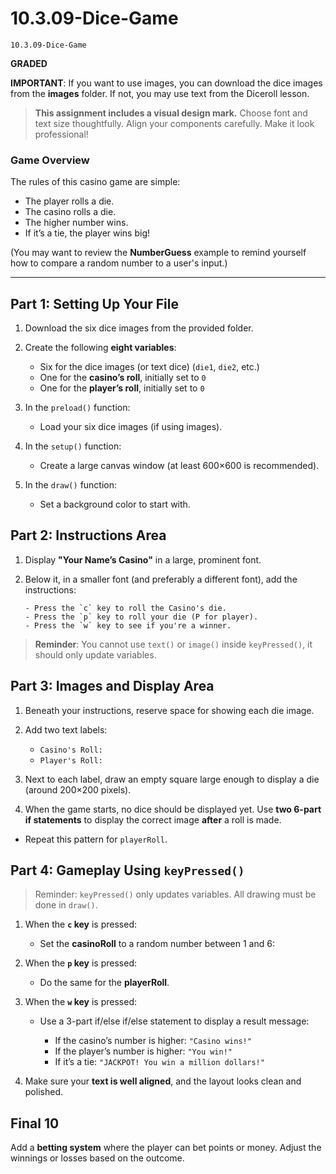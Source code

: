 # 10.3.09-Dice-Game
```
10.3.09-Dice-Game
```
**GRADED**

**IMPORTANT**: If you want to use images, you can download the dice images from the **images** folder. If not, you may use text from the Diceroll lesson.

> **This assignment includes a visual design mark.**
> Choose font and text size thoughtfully. Align your components carefully. Make it look professional!



### **Game Overview**

The rules of this casino game are simple:

* The player rolls a die.
* The casino rolls a die.
* The higher number wins.
* If it’s a tie, the player wins big!

(You may want to review the **NumberGuess** example to remind yourself how to compare a random number to a user's input.)

---

## **Part 1: Setting Up Your File**

1. Download the six dice images from the provided folder.

2. Create the following **eight variables**:

   * Six for the dice images (or text dice) (`die1`, `die2`, etc.)
   * One for the **casino’s roll**, initially set to `0`
   * One for the **player’s roll**, initially set to `0`

3. In the `preload()` function:

   * Load your six dice images (if using images).

4. In the `setup()` function:

   * Create a large canvas window (at least 600×600 is recommended).

5. In the `draw()` function:

   * Set a background color to start with.

## **Part 2: Instructions Area**

1. Display **"Your Name’s Casino"** in a large, prominent font.
2. Below it, in a smaller font (and preferably a different font), add the instructions:

   ```
   - Press the `c` key to roll the Casino's die.
   - Press the `p` key to roll your die (P for player).
   - Press the `w` key to see if you're a winner.
   ```

> **Reminder**: You cannot use `text()` or `image()` inside `keyPressed()`, it should only update variables.

## **Part 3: Images and Display Area**

1. Beneath your instructions, reserve space for showing each die image.

2. Add two text labels:

   * `Casino's Roll:`
   * `Player's Roll:`

3. Next to each label, draw an empty square large enough to display a die (around 200×200 pixels).

4. When the game starts, no dice should be displayed yet. Use **two 6-part if statements** to display the correct image **after** a roll is made.
* Repeat this pattern for `playerRoll`.


## **Part 4: Gameplay Using `keyPressed()`**

> Reminder: `keyPressed()` only updates variables. All drawing must be done in `draw()`.

1. When the **`c` key** is pressed:

   * Set the **casinoRoll** to a random number between 1 and 6:

2. When the **`p` key** is pressed:

   * Do the same for the **playerRoll**.

3. When the **`w` key** is pressed:

   * Use a 3-part if/else if/else statement to display a result message:

     * If the casino’s number is higher: `"Casino wins!"`
     * If the player’s number is higher: `"You win!"`
     * If it’s a tie: `"JACKPOT! You win a million dollars!"`

4. Make sure your **text is well aligned**, and the layout looks clean and polished.


## **Final 10**

Add a **betting system** where the player can bet points or money. Adjust the winnings or losses based on the outcome.

